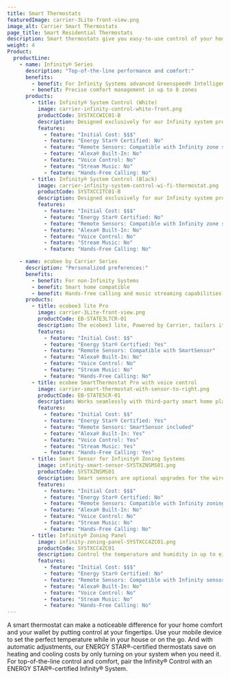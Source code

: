 ```yaml
---
title: Smart Thermostats
featuredImage: carrier-3Lite-front-view.png
image_alt: Carrier Smart Thermostats
page_title: Smart Residential Thermostats
description: Smart thermostats give you easy-to-use control of your home comfort anytime. Learn more about Carrier smart thermostats
weight: 4
Product:
  productLine:
    - name: Infinity® Series
      description: "Top-of-the-line performance and comfort:"
      benefits:
        - benefit: For Infinity Systems advanced Greenspeed® Intelligence
        - benefit: Precise comfort management in up to 8 zones
      products:
        - title: Infinity® System Control (White)
          image: carrier-infinity-control-white-front.png
          productCode: SYSTXCCWIC01-B
          description: Designed exclusively for our Infinity system products for advanced comfort control and energy management.
          features:
            - feature: "Initial Cost: $$$"
            - feature: "Energy Star® Certified: No"
            - feature: "Remote Sensors: Compatible with Infinity zone sensors"
            - feature: "Alexa® Built-In: No"
            - feature: "Voice Control: No"
            - feature: "Stream Music: No"
            - feature: "Hands-Free Calling: No"
        - title: Infinity® System Control (Black)
          image: carrier-infinity-system-control-wi-fi-thermostat.png
          productCode: SYSTXCCITC01-B
          description: Designed exclusively for our Infinity system products for advanced comfort control and energy management.
          features:
            - feature: "Initial Cost: $$$"
            - feature: "Energy Star® Certified: No"
            - feature: "Remote Sensors: Compatible with Infinity zone sensors"
            - feature: "Alexa® Built-In: No"
            - feature: "Voice Control: No"
            - feature: "Stream Music: No"
            - feature: "Hands-Free Calling: No"

    - name: ecobee by Carrier Series
      description: "Personalized preferences:"
      benefits:
        - benefit: For non-Infinity Systems
        - benefit: Smart home compatible
        - benefit: Hands-free calling and music streaming capabilities
      products:
        - title: ecobee3 lite Pro
          image: carrier-3Lite-front-view.png
          productCode: EB-STATE3LTCR-01
          description: The ecobee3 lite, Powered by Carrier, tailors itself to your schedule, your personal comfort preferences and the weather outside.
          features:
            - feature: "Initial Cost: $$"
            - feature: "Energy Star® Certified: Yes"
            - feature: "Remote Sensors: Compatible with SmartSensor"
            - feature: "Alexa® Built-In: No"
            - feature: "Voice Control: No"
            - feature: "Stream Music: No"
            - feature: "Hands-Free Calling: No"
        - title: ecobee SmartThermostat Pro with voice control
          image: carrier-smart-thermostat-with-sensor-to-right.png
          productCode: EB-STATE5CR-01
          description: Works seamlessly with third-party smart home platforms and includes added features like voice control and hands-free calling.
          features:
            - feature: "Initial Cost: $$"
            - feature: "Energy Star® Certified: Yes"
            - feature: "Remote Sensors: SmartSensor included"
            - feature: "Alexa® Built-In: Yes"
            - feature: "Voice Control: Yes"
            - feature: "Stream Music: Yes"
            - feature: "Hands-Free Calling: Yes"
        - title: Smart Sensor for Infinity® Zoning Systems
          image: infinity-smart-sensor-SYSTXZNSMS01.png
          productCode: SYSTXZNSMS01
          description: Smart sensors are optional upgrades for the wired remote room sensors used with Infinity® zoning systems.
          features:
            - feature: "Initial Cost: $$$"
            - feature: "Energy Star® Certified: No"
            - feature: "Remote Sensors: Compatible with Infinity zoning"
            - feature: "Alexa® Built-In: No"
            - feature: "Voice Control: No"
            - feature: "Stream Music: No"
            - feature: "Hands-Free Calling: No"
        - title: Infinity® Zoning Panel
          image: infinity-zoning-panel-SYSTXCC4ZC01.png
          productCode: SYSTXCC4ZC01
          description: Control the temperature and humidity in up to eight separate zones within your home.
          features:
            - feature: "Initial Cost: $$$"
            - feature: "Energy Star® Certified: No"
            - feature: "Remote Sensors: Compatible with Infinity sensors"
            - feature: "Alexa® Built-In: No"
            - feature: "Voice Control: No"
            - feature: "Stream Music: No"
            - feature: "Hands-Free Calling: No"
---
```


A smart thermostat can make a noticeable difference for your home comfort and your wallet by putting control at your fingertips. Use your mobile device to set the perfect temperature while in your house or on the go. And with automatic adjustments, our ENERGY STAR®-certified thermostats save on heating and cooling costs by only turning on your system when you need it. For top-of-the-line control and comfort, pair the Infinity® Control with an ENERGY STAR®-certified Infinity® System.
